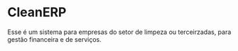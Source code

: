 
# CleanERP

Esse é um sistema para empresas do setor de limpeza ou terceirzadas, para gestão financeira e de serviços.

